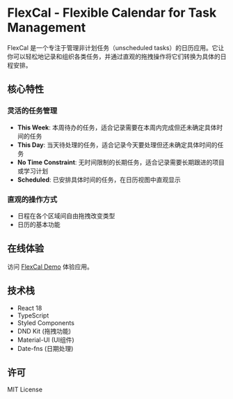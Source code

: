 # FlexCal - Flexible Calendar for Task Management

FlexCal 是一个专注于管理非计划任务（unscheduled tasks）的日历应用。它让你可以轻松地记录和组织各类任务，并通过直观的拖拽操作将它们转换为具体的日程安排。

## 核心特性

### 灵活的任务管理
- **This Week**: 本周待办的任务，适合记录需要在本周内完成但还未确定具体时间的任务
- **This Day**: 当天待处理的任务，适合记录今天要处理但还未确定具体时间的任务
- **No Time Constraint**: 无时间限制的长期任务，适合记录需要长期跟进的项目或学习计划
- **Scheduled**: 已安排具体时间的任务，在日历视图中直观显示

### 直观的操作方式                                    

- 日程在各个区域间自由拖拽改变类型
- 日历的基本功能

## 在线体验

访问 [FlexCal Demo](https://psyluo.github.io/flexcal/) 体验应用。

## 技术栈

- React 18
- TypeScript
- Styled Components
- DND Kit (拖拽功能)
- Material-UI (UI组件)
- Date-fns (日期处理)

## 许可

MIT License 